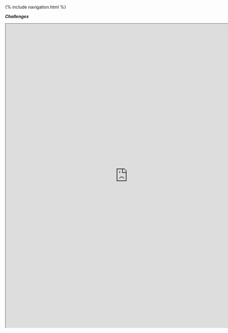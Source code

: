   
{% include navigation.html %}

**_Challenges_**

<iframe height="1000px" width="800px" src="https://replit.com/@divyanshisuri/COMPSCI-1?lite=true#main.py"></iframe>